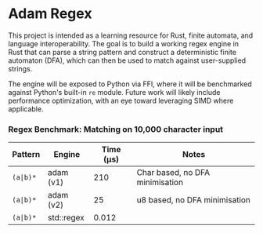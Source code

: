 # Adam Regex

This project is intended as a learning resource for Rust, finite automata, and language interoperability. The goal is to build a working regex engine in Rust that can parse a string pattern and construct a deterministic finite automaton (DFA), which can then be used to match against user-supplied strings.

The engine will be exposed to Python via FFI, where it will be benchmarked against Python's built-in `re` module. Future work will likely include performance optimization, with an eye toward leveraging SIMD where applicable.

### Regex Benchmark: Matching on 10,000 character input

| Pattern     | Engine          | Time (µs) | Notes                        |
|-------------|------------------|-----------|------------------------------|
| `(a\|b)*`    | adam (v1)        | 210       | Char based, no DFA minimisation    |
| `(a\|b)*`    | adam (v2)        | 25       | u8 based, no DFA minimisation    |
| `(a\|b)*`    | std::regex       | 0.012     |   |
